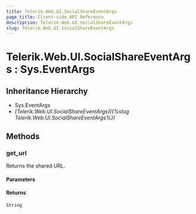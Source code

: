```yaml
---
title: Telerik.Web.UI.SocialShareEventArgs
page_title: Client-side API Reference
description: Telerik.Web.UI.SocialShareEventArgs
slug: Telerik.Web.UI.SocialShareEventArgs
---
```


# Telerik.Web.UI.SocialShareEventArgs : Sys.EventArgs 

## Inheritance Hierarchy

* Sys.EventArgs
* *[Telerik.Web.UI.SocialShareEventArgs]({%slug Telerik.Web.UI.SocialShareEventArgs%})*

## Methods

###  get_url

Returns the shared URL.

#### Parameters

#### Returns

`String` 
